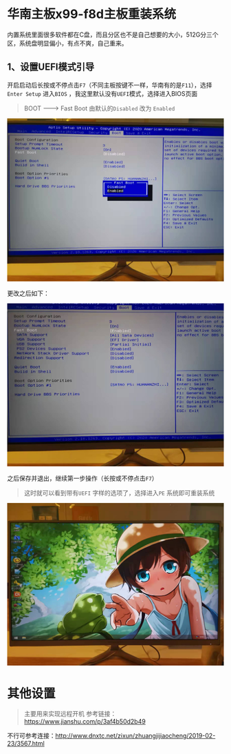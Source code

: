 # 华南主板x99-f8d主板重装系统

内置系统里面很多软件都在C盘，而且分区也不是自己想要的大小，512G分三个区，系统盘明显偏小，有点不爽，自己重来。

## 1、设置UEFI模式引导

开启启动后长按或不停点击`F7`（不同主板按键不一样，华南有的是`F11`），选择`Enter Setup` 进入`BIOS` ，我这里默认没有`UEFI`模式，选择进入BIOS页面

> BOOT ---> Fast Boot 由默认的`Disabled` 改为 `Enabled` 

![重装系统](/images/posts/2022-2-23-System-Install/重装系统.jpg)

更改之后如下：

![重装系统2](/images/posts/2022-2-23-System-Install/重装系统2.jpg)

之后保存并退出，继续第一步操作（长按或不停点击`F7`）

> 这时就可以看到带有`UEFI` 字样的选项了，选择进入`PE` 系统即可重装系统

![3](/images/posts/2022-2-23-System-Install/3.jpg)

# 其他设置
> 主要用来实现远程开机
参考链接：https://www.jianshu.com/p/3af4b50d2b49

不行可参考连接：http://www.dnxtc.net/zixun/zhuangjijiaocheng/2019-02-23/3567.html

 

